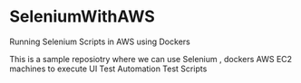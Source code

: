 # SeleniumWithAWS
Running Selenium Scripts in AWS using Dockers

This is a sample reposiotry where we can use Selenium , dockers AWS EC2 machines to execute UI Test Automation Test Scripts
